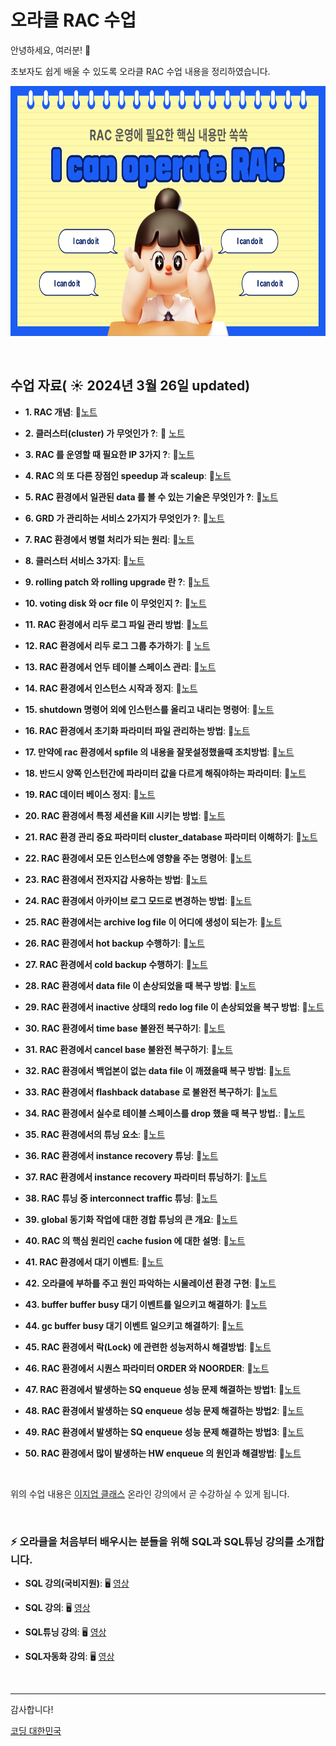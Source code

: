 # 오라클 RAC 수업

안녕하세요, 여러분!  🌟

초보자도 쉽게 배울 수 있도록 오라클 RAC 수업 내용을 정리하였습니다.

<img src="https://github.com/oracleyu01/rac_class/blob/main/001.png?raw=true" width="600" height="400">

&nbsp;

## 수업 자료( ☀️ 2024년 3월 26일 updated)


- **1. RAC 개념**:  📄[노트](https://github.com/oracleyu01/rac_class/blob/main/rac%EA%B0%9C%EB%85%90.md)
  &nbsp;
  
- **2. 클러스터(cluster) 가 무엇인가 ?**: 📄 [노트](https://github.com/oracleyu01/rac_class/blob/main/RAC%ED%95%B5%EC%8B%AC2.%20%ED%81%B4%EB%9F%AC%EC%8A%A4%ED%84%B0(Cluster)%EB%9E%80%20%EB%AC%B4%EC%97%87%EC%9D%B8%EA%B0%80.md)
  
- **3. RAC 를 운영할 때 필요한 IP 3가지 ?**: 📄[노트](https://github.com/oracleyu01/rac_class/blob/main/RAC%ED%95%B5%EC%8B%AC3.%20RAC%20%EB%A5%BC%20%EC%9A%B4%EC%98%81%ED%95%A0%20%EB%95%8C%20%ED%95%84%EC%9A%94%ED%95%9C%20IP%203%EA%B0%80%EC%A7%80.md)
  
- **4. RAC 의 또 다른 장점인 speedup 과 scaleup**: 📄[노트](https://github.com/oracleyu01/rac_class/blob/main/RAC%ED%95%B5%EC%8B%AC4.%20RAC%EC%9D%98%20%EC%B6%94%EA%B0%80%20%EC%9E%A5%EC%A0%90.md)
  
- **5. RAC 환경에서 일관된 data 를 볼 수 있는 기술은 무엇인가 ?**: 📄[노트](https://github.com/oracleyu01/rac_class/blob/main/RAC%20%ED%95%B5%EC%8B%AC5.%20RAC%20%ED%99%98%EA%B2%BD%EC%97%90%EC%84%9C%20%EB%8D%B0%EC%9D%B4%ED%84%B0%20%EC%9D%BC%EA%B4%80%EC%84%B1%EC%9D%84%20%EC%9C%A0%EC%A7%80%ED%95%98%EB%8A%94%20%EA%B8%B0%EC%88%A0.md)
  
- **6. GRD 가 관리하는 서비스 2가지가 무엇인가 ?**: 📄[노트](https://github.com/oracleyu01/rac_class/blob/main/RAC%20%ED%95%B5%EC%8B%AC6.%20GRD%20%EA%B0%80%20%EA%B4%80%EB%A6%AC%ED%95%98%EB%8A%94%20%EC%84%9C%EB%B9%84%EC%8A%A4%202%EA%B0%80%EC%A7%80%EA%B0%80%20%EB%AC%B4%EC%97%87%EC%9D%B8%EA%B0%80.md)
  
- **7. RAC 환경에서 병렬 처리가 되는 원리**: 📄[노트](https://github.com/oracleyu01/rac_class/blob/main/RAC%ED%95%B5%EC%8B%AC7.%20RAC%20%ED%99%98%EA%B2%BD%EC%97%90%EC%84%9C%20%EB%B3%91%EB%A0%AC%20%EC%B2%98%EB%A6%AC%EC%9D%98%20%EC%9B%90%EB%A6%AC.md)
  
- **8. 클러스터 서비스 3가지**: 📄[노트](https://github.com/oracleyu01/rac_class/blob/main/RAC%ED%95%B5%EC%8B%AC8.%20%EC%98%A4%EB%9D%BC%ED%81%B4%20%ED%81%B4%EB%9F%AC%EC%8A%A4%ED%84%B0%20%EC%84%9C%EB%B9%84%EC%8A%A4%EC%9D%98%20%ED%98%9C%ED%83%9D.md)
  
- **9. rolling patch 와 rolling  upgrade 란 ?**: 📄[노트](https://github.com/oracleyu01/rac_class/blob/main/RAC%20%ED%95%B5%EC%8B%AC9.%20rolling%20patch%20%EC%99%80%20rolling%20%20upgrade%20%EB%9E%80.md)
  
- **10. voting  disk 와 ocr file 이 무엇인지 ?**: 📄[노트](https://github.com/oracleyu01/rac_class/blob/main/RAC%20%ED%95%B5%EC%8B%AC10.%20Voting%20Disk%EC%99%80%20OCR%20File%EC%9D%98%20%EC%97%AD%ED%95%A0.md)
  
- **11.  RAC 환경에서 리두 로그 파일 관리 방법**: 📄[노트](https://github.com/oracleyu01/rac_class/blob/main/RAC%20%ED%95%B5%EC%8B%AC11.%20RAC%20%ED%99%98%EA%B2%BD%EC%97%90%EC%84%9C%20%EB%A6%AC%EB%91%90%20%EB%A1%9C%EA%B7%B8%20%ED%8C%8C%EC%9D%BC%20%EA%B4%80%EB%A6%AC%20%EB%B0%A9%EB%B2%95.md)
  
- **12. RAC 환경에서 리두 로그 그룹 추가하기**: 📄 [노트](https://github.com/oracleyu01/rac_class/blob/main/RAC%20%ED%95%B5%EC%8B%AC12.%20RAC%20%ED%99%98%EA%B2%BD%EC%97%90%EC%84%9C%20%EB%A6%AC%EB%91%90%20%EB%A1%9C%EA%B7%B8%20%ED%8C%8C%EC%9D%BC%20%EC%B6%94%EA%B0%80%ED%95%98%EA%B8%B0.md)
  
- **13. RAC 환경에서 언두 테이블 스페이스 관리**: 📄[노트](https://github.com/oracleyu01/rac_class/blob/main/RAC%20%ED%95%B5%EC%8B%AC13.%20RAC%20%ED%99%98%EA%B2%BD%EC%97%90%EC%84%9C%20%EC%96%B8%EB%91%90%20%ED%85%8C%EC%9D%B4%EB%B8%94%20%EC%8A%A4%ED%8E%98%EC%9D%B4%EC%8A%A4%20%EA%B4%80%EB%A6%AC.md)
  
- **14. RAC 환경에서 인스턴스 시작과 정지**: 📄[노트](https://github.com/oracleyu01/rac_class/blob/main/RAC%20%ED%95%B5%EC%8B%AC14.%20RAC%20%ED%99%98%EA%B2%BD%EC%97%90%EC%84%9C%20%EC%9D%B8%EC%8A%A4%ED%84%B4%EC%8A%A4%20%EC%8B%9C%EC%9E%91%EA%B3%BC%20%EC%A0%95%EC%A7%802.md)
  
- **15. shutdown 명령어 외에 인스턴스를 올리고 내리는 명령어**: 📄[노트](https://github.com/oracleyu01/rac_class/blob/main/RAC%20%ED%95%B5%EC%8B%AC15.%20srvctl%20%EB%AA%85%EB%A0%B9%EC%96%B4%20%EC%82%AC%EC%9A%A9%EB%B2%95.md)
  
- **16. RAC 환경에서 초기화 파라미터 파일 관리하는 방법**: 📄[노트](https://github.com/oracleyu01/rac_class/blob/main/RAC%20%ED%95%B5%EC%8B%AC16.%20RAC%20%ED%99%98%EA%B2%BD%EC%97%90%EC%84%9C%20%EC%B4%88%EA%B8%B0%ED%99%94%20%ED%8C%8C%EB%9D%BC%EB%AF%B8%ED%84%B0%20%ED%8C%8C%EC%9D%BC%20%EA%B4%80%EB%A6%AC.md)
  
- **17. 만약에 rac 환경에서 spfile 의 내용을 잘못설정했을때 조치방법**: 📄[노트](https://github.com/oracleyu01/rac_class/blob/main/%EC%98%88%EC%A0%9C17.%20%EB%A7%8C%EC%95%BD%EC%97%90%20rac%20%ED%99%98%EA%B2%BD%EC%97%90%EC%84%9C%20spfile%20%EC%9D%98%20%EB%82%B4%EC%9A%A9%EC%9D%84%20%EC%9E%98%EB%AA%BB%EC%84%A4%EC%A0%95%ED%96%88%EC%9D%84%EB%95%8C%20%EC%A1%B0%EC%B9%98%EB%B0%A9%EB%B2%95.txt)
  
- **18. 반드시 양쪽 인스턴간에 파라미터 값을 다르게 해줘야하는 파라미터**: 📄[노트](https://github.com/oracleyu01/rac_class/blob/main/%EC%98%88%EC%A0%9C18.%20%20%EB%B0%98%EB%93%9C%EC%8B%9C%20%EC%96%91%EC%AA%BD%20%EC%9D%B8%EC%8A%A4%ED%84%B4%EA%B0%84%EC%97%90%20%ED%8C%8C%EB%9D%BC%EB%AF%B8%ED%84%B0%20%EA%B0%92%EC%9D%84%20%EB%8B%A4%EB%A5%B4%EA%B2%8C%20%ED%95%B4%EC%A4%98%EC%95%BC%ED%95%98%EB%8A%94%20%ED%8C%8C%EB%9D%BC%EB%AF%B8%ED%84%B0.txt)
  
- **19. RAC 데이터 베이스 정지**: 📄[노트](https://github.com/oracleyu01/rac_class/blob/main/%EC%98%88%EC%A0%9C19.%20%20RAC%20%EB%8D%B0%EC%9D%B4%ED%84%B0%20%EB%B2%A0%EC%9D%B4%EC%8A%A4%20%EC%A0%95%EC%A7%80.txt)
  
- **20. RAC 환경에서 특정 세션을 Kill 시키는 방법**: 📄[노트](https://github.com/oracleyu01/rac_class/blob/main/%EC%98%88%EC%A0%9C20.%20%20RAC%20%ED%99%98%EA%B2%BD%EC%97%90%EC%84%9C%20%ED%8A%B9%EC%A0%95%20%EC%84%B8%EC%85%98%EC%9D%84%20Kill%20%EC%8B%9C%ED%82%A4%EB%8A%94%20%EB%B0%A9%EB%B2%95.txt)
  
- **21. RAC 환경 관리 중요 파라미터 cluster_database 파라미터 이해하기**: 📄[노트](https://github.com/oracleyu01/rac_class/blob/main/%EC%98%88%EC%A0%9C21.%20%20RAC%20%ED%99%98%EA%B2%BD%20%EA%B4%80%EB%A6%AC%20%ED%8C%8C%EB%9D%BC%EB%AF%B8%ED%84%B0%EC%A4%91%20%EA%B0%80%EC%9E%A5%20%EC%A4%91%EC%9A%94%ED%95%9C%20cluster_database%20%ED%8C%8C%EB%9D%BC%EB%AF%B8%ED%84%B0%20%EC%9D%B4%ED%95%B4%ED%95%98%EA%B8%B0.txt)

- **22. RAC 환경에서 모든 인스턴스에 영향을 주는 명령어**: 📄[노트](https://github.com/oracleyu01/rac_class/blob/main/%EC%98%88%EC%A0%9C22.%20RAC%20%ED%99%98%EA%B2%BD%EC%97%90%EC%84%9C%20%EB%AA%A8%EB%93%A0%20%EC%9D%B8%EC%8A%A4%ED%84%B4%EC%8A%A4%EC%97%90%20%EC%98%81%ED%96%A5%EC%9D%84%20%EC%A3%BC%EB%8A%94%20%EB%AA%85%EB%A0%B9%EC%96%B4.txt)
- **23. RAC 환경에서 전자지갑 사용하는 방법**: 📄[노트](https://github.com/oracleyu01/rac_class/blob/main/%EC%98%88%EC%A0%9C23.%20%20RAC%20%ED%99%98%EA%B2%BD%EC%97%90%EC%84%9C%20%EC%A0%84%EC%9E%90%EC%A7%80%EA%B0%91%20%EC%82%AC%EC%9A%A9%ED%95%98%EB%8A%94%20%EB%B0%A9%EB%B2%95.txt)
- **24. RAC 환경에서 아카이브 로그 모드로 변경하는 방법**: 📄[노트](https://github.com/oracleyu01/rac_class/blob/main/%EC%98%88%EC%A0%9C24.%20RAC%20%ED%99%98%EA%B2%BD%EC%97%90%EC%84%9C%20%EC%95%84%EC%B9%B4%EC%9D%B4%EB%B8%8C%20%EB%A1%9C%EA%B7%B8%20%EB%AA%A8%EB%93%9C%EB%A1%9C%20%EB%B3%80%EA%B2%BD%ED%95%98%EB%8A%94%20%EB%B0%A9%EB%B2%95.txt)
- **25. RAC 환경에서는 archive log file 이 어디에 생성이 되는가**: 📄[노트](https://github.com/oracleyu01/rac_class/blob/main/%EC%98%88%EC%A0%9C24.%20RAC%20%ED%99%98%EA%B2%BD%EC%97%90%EC%84%9C%20%EC%95%84%EC%B9%B4%EC%9D%B4%EB%B8%8C%20%EB%A1%9C%EA%B7%B8%20%EB%AA%A8%EB%93%9C%EB%A1%9C%20%EB%B3%80%EA%B2%BD%ED%95%98%EB%8A%94%20%EB%B0%A9%EB%B2%95.txt)
- **26. RAC 환경에서 hot backup 수행하기**: 📄[노트](https://github.com/oracleyu01/rac_class/blob/main/%EC%98%88%EC%A0%9C26.%20%20RAC%20%ED%99%98%EA%B2%BD%EC%97%90%EC%84%9C%20hot%20backup.txt)
- **27. RAC 환경에서 cold backup  수행하기**: 📄[노트](https://github.com/oracleyu01/rac_class/blob/main/%EC%98%88%EC%A0%9C27.%20%20RAC%20%ED%99%98%EA%B2%BD%EC%97%90%EC%84%9C%20cold%20backup%20%20%EC%88%98%ED%96%89%ED%95%98%EA%B8%B0.txt)
- **28. RAC 환경에서 data file 이 손상되었을 때 복구 방법**: 📄[노트](https://github.com/oracleyu01/rac_class/blob/main/%EC%98%88%EC%A0%9C28.%20%20RAC%20%ED%99%98%EA%B2%BD%EC%97%90%EC%84%9C%20data%20file%20%EC%9D%B4%20%EC%86%90%EC%83%81%EB%90%98%EC%97%88%EC%9D%84%20%EB%95%8C%20%EB%B3%B5%EA%B5%AC%20%EB%B0%A9%EB%B2%95.txt)
- **29. RAC 환경에서 inactive 상태의 redo log file 이 손상되었을 복구 방법**: 📄[노트](https://github.com/oracleyu01/rac_class/blob/main/%EC%98%88%EC%A0%9C29.%20%20RAC%20%ED%99%98%EA%B2%BD%EC%97%90%EC%84%9C%20inactive%20%EC%83%81%ED%83%9C%EC%9D%98%20redo%20log%20file%20%EC%9D%B4%20%EC%86%90%EC%83%81%EB%90%98%EC%97%88%EC%9D%84%20%EB%B3%B5%EA%B5%AC%20%EB%B0%A9%EB%B2%95.txt)
- **30. RAC 환경에서  time base 불완전 복구하기**: 📄[노트](https://github.com/oracleyu01/rac_class/blob/main/%EC%98%88%EC%A0%9C30.%20%20RAC%20%ED%99%98%EA%B2%BD%EC%97%90%EC%84%9C%20%20time%20base%20%EB%B6%88%EC%99%84%EC%A0%84%20%EB%B3%B5%EA%B5%AC%ED%95%98%EA%B8%B0.txt)
- **31. RAC 환경에서  cancel base 불완전 복구하기**: 📄[노트](https://github.com/oracleyu01/rac_class/blob/main/%EC%98%88%EC%A0%9C31.%20%20RAC%20%ED%99%98%EA%B2%BD%EC%97%90%EC%84%9C%20%20cancel%20base%20%EB%B6%88%EC%99%84%EC%A0%84%20%EB%B3%B5%EA%B5%AC%ED%95%98%EA%B8%B0.txt)
- **32. RAC 환경에서 백업본이 없는 data file 이 깨졌을때 복구 방법**: 📄[노트](https://github.com/oracleyu01/rac_class/blob/main/%EC%98%88%EC%A0%9C32.%20%20RAC%20%ED%99%98%EA%B2%BD%EC%97%90%EC%84%9C%20%EB%B0%B1%EC%97%85%EB%B3%B8%EC%9D%B4%20%EC%97%86%EB%8A%94%20data%20file%20%EC%9D%B4%20%EA%B9%A8%EC%A1%8C%EC%9D%84%EB%95%8C%20%EB%B3%B5%EA%B5%AC%20%EB%B0%A9%EB%B2%95.txt)
- **33. RAC 환경에서 flashback  database 로 불완전 복구하기**: 📄[노트](https://github.com/oracleyu01/rac_class/blob/main/%EC%98%88%EC%A0%9C33.%20%20RAC%20%ED%99%98%EA%B2%BD%EC%97%90%EC%84%9C%20flashback%20%20database%20%EB%A1%9C%20%EB%B6%88%EC%99%84%EC%A0%84%20%EB%B3%B5%EA%B5%AC%ED%95%98%EA%B8%B0.txt)
- **34. RAC 환경에서 실수로 테이블 스페이스를 drop 했을 때 복구 방법.**: 📄[노트](https://github.com/oracleyu01/rac_class/blob/main/%EC%98%88%EC%A0%9C34.%20%20RAC%20%ED%99%98%EA%B2%BD%EC%97%90%EC%84%9C%20%EC%8B%A4%EC%88%98%EB%A1%9C%20%ED%85%8C%EC%9D%B4%EB%B8%94%20%EC%8A%A4%ED%8E%98%EC%9D%B4%EC%8A%A4%EB%A5%BC%20drop%20%ED%96%88%EC%9D%84%20%EB%95%8C%20%EB%B3%B5%EA%B5%AC%20%EB%B0%A9%EB%B2%95.txt)
- **35. RAC 환경에서의 튜닝 요소**: 📄[노트](https://github.com/oracleyu01/rac_class/blob/main/%EC%98%88%EC%A0%9C35.%20%20RAC%20%ED%99%98%EA%B2%BD%EC%97%90%EC%84%9C%EC%9D%98%20%ED%8A%9C%EB%8B%9D%20%EC%9A%94%EC%86%8C.txt)
- **36. RAC 환경에서 instance recovery 튜닝**: 📄[노트](https://github.com/oracleyu01/rac_class/blob/main/%EC%98%88%EC%A0%9C36.%20%20RAC%20%ED%99%98%EA%B2%BD%EC%97%90%EC%84%9C%20instance%20recovery%20%ED%8A%9C%EB%8B%9D.txt)
- **37. RAC 환경에서 instance recovery 파라미터 튜닝하기**: 📄[노트](https://github.com/oracleyu01/rac_class/blob/main/%EC%98%88%EC%A0%9C37.%20%20RAC%20%EC%9D%98%20instance%20%20recovery%20%20%20%ED%8C%8C%EB%9D%BC%EB%AF%B8%ED%84%B0%20%20%20%ED%8A%9C%EB%8B%9D%ED%95%98%EA%B8%B0.txt)
- **38. RAC 튜닝 중 interconnect  traffic 튜닝**: 📄[노트](https://github.com/oracleyu01/rac_class/blob/main/%EC%98%88%EC%A0%9C38.%20%20RAC%20%ED%8A%9C%EB%8B%9D%20%EC%A4%91%20interconnect%20%20traffic%20%ED%8A%9C%EB%8B%9D.txt)
- **39. global  동기화 작업에 대한 경합 튜닝의 큰 개요**: 📄[노트](https://github.com/oracleyu01/rac_class/blob/main/%EC%98%88%EC%A0%9C39.%20%20global%20%20%EB%8F%99%EA%B8%B0%ED%99%94%20%EC%9E%91%EC%97%85%EC%97%90%20%EB%8C%80%ED%95%9C%20%EA%B2%BD%ED%95%A9%20%ED%8A%9C%EB%8B%9D%EC%9D%98%20%ED%81%B0%20%EA%B0%9C%EC%9A%94.txt)
- **40. RAC 의 핵심 원리인 cache fusion 에 대한 설명**: 📄[노트](https://github.com/oracleyu01/rac_class/blob/main/%EC%98%88%EC%A0%9C40.%20%20RAC%20%EC%9D%98%20%ED%95%B5%EC%8B%AC%20%EC%9B%90%EB%A6%AC%EC%9D%B8%20cache%20fusion%20%EC%97%90%20%EB%8C%80%ED%95%9C%20%EC%84%A4%EB%AA%85.txt)
- **41. RAC 환경에서 대기 이벤트**: 📄[노트](https://github.com/oracleyu01/rac_class/blob/main/%EC%98%88%EC%A0%9C41.%20RAC%20%20%ED%99%98%EA%B2%BD%EC%97%90%EC%84%9C%20%EB%8C%80%EA%B8%B0%20%EC%9D%B4%EB%B2%A4%ED%8A%B8.txt)
- **42. 오라클에 부하를 주고 원인 파악하는 시물레이션 환경 구현**: 📄[노트](https://github.com/oracleyu01/rac_class/blob/main/%EC%98%88%EC%A0%9C42.%20%EC%98%A4%EB%9D%BC%ED%81%B4%EC%97%90%20%EB%B6%80%ED%95%98%EB%A5%BC%20%EC%A3%BC%EA%B3%A0%20%EC%9B%90%EC%9D%B8%20%ED%8C%8C%EC%95%85%ED%95%98%EB%8A%94%20%EC%8B%9C%EB%AC%BC%EB%A0%88%EC%9D%B4%EC%85%98%20%ED%99%98%EA%B2%BD%20%EA%B5%AC%ED%98%84.txt)
- **43. buffer buffer busy 대기 이벤트를 일으키고 해결하기**: 📄[노트](https://github.com/oracleyu01/rac_class/blob/main/%EC%98%88%EC%A0%9C43.%20%20buffer%20buffer%20busy%20%EB%8C%80%EA%B8%B0%20%EC%9D%B4%EB%B2%A4%ED%8A%B8%EB%A5%BC%20%EC%9D%BC%EC%9C%BC%ED%82%A4%EA%B3%A0%20%ED%95%B4%EA%B2%B0%ED%95%98%EA%B8%B0.txt)
- **44. gc buffer  busy  대기 이벤트 일으키고 해결하기**: 📄[노트](https://github.com/oracleyu01/rac_class/blob/main/%EC%98%88%EC%A0%9C44.%20%20gc%20buffer%20%20busy%20%20%EB%8C%80%EA%B8%B0%20%EC%9D%B4%EB%B2%A4%ED%8A%B8%20%EC%9D%BC%EC%9C%BC%ED%82%A4%EA%B3%A0%20%ED%95%B4%EA%B2%B0%ED%95%98%EA%B8%B0.txt)
- **45. RAC 환경에서 락(Lock) 에 관련한 성능저하시 해결방법**: 📄[노트](https://github.com/oracleyu01/rac_class/blob/main/%EC%98%88%EC%A0%9C45.%20%20RAC%20%ED%99%98%EA%B2%BD%EC%97%90%EC%84%9C%20%EB%9D%BD(Lock)%20%EC%97%90%20%EA%B4%80%EB%A0%A8%ED%95%9C%20%EC%84%B1%EB%8A%A5%EC%A0%80%ED%95%98%EC%8B%9C%20%ED%95%B4%EA%B2%B0%EB%B0%A9%EB%B2%95.txt)
- **46. RAC 환경에서 시퀀스 파라미터 ORDER 와 NOORDER**: 📄[노트](https://github.com/oracleyu01/rac_class/blob/main/%EC%98%88%EC%A0%9C46.%20%20RAC%20%ED%99%98%EA%B2%BD%EC%97%90%EC%84%9C%20%EC%8B%9C%ED%80%80%EC%8A%A4%20%ED%8C%8C%EB%9D%BC%EB%AF%B8%ED%84%B0%20ORDER%20%EC%99%80%20NOORDER.txt)
- **47. RAC 환경에서  발생하는 SQ  enqueue 성능 문제 해결하는 방법1**: 📄[노트](https://github.com/oracleyu01/rac_class/blob/main/%EC%98%88%EC%A0%9C47.RAC%20%ED%99%98%EA%B2%BD%EC%97%90%EC%84%9C%20%20%EB%B0%9C%EC%83%9D%ED%95%98%EB%8A%94%20SQ%20%20enqueue%20%EC%84%B1%EB%8A%A5%20%EB%AC%B8%EC%A0%9C%20%ED%95%B4%EA%B2%B0%ED%95%98%EB%8A%94%20%EB%B0%A9%EB%B2%951.txt)
- **48. RAC 환경에서  발생하는 SQ  enqueue 성능 문제 해결하는 방법2**: 📄[노트](https://github.com/oracleyu01/rac_class/blob/main/%EC%98%88%EC%A0%9C48.%20%20RAC%20%ED%99%98%EA%B2%BD%EC%97%90%EC%84%9C%20%20%EB%B0%9C%EC%83%9D%ED%95%98%EB%8A%94%20SQ%20%20enqueue%20%EC%84%B1%EB%8A%A5%20%EB%AC%B8%EC%A0%9C%20%ED%95%B4%EA%B2%B0%ED%95%98%EB%8A%94%20%EB%B0%A9%EB%B2%952.txt)
- **49. RAC 환경에서  발생하는 SQ  enqueue 성능 문제 해결하는 방법3**: 📄[노트](https://github.com/oracleyu01/rac_class/blob/main/%EC%98%88%EC%A0%9C49.%20%20RAC%20%ED%99%98%EA%B2%BD%EC%97%90%EC%84%9C%20%20%EB%B0%9C%EC%83%9D%ED%95%98%EB%8A%94%20SQ%20%20enqueue%20%EC%84%B1%EB%8A%A5%20%EB%AC%B8%EC%A0%9C%20%ED%95%B4%EA%B2%B0%ED%95%98%EB%8A%94%20%EB%B0%A9%EB%B2%953.txt)
- **50. RAC 환경에서 많이 발생하는 HW enqueue 의 원인과 해결방법**: 📄[노트](https://github.com/oracleyu01/rac_class/blob/main/%EC%98%88%EC%A0%9C50.%20%20RAC%20%ED%99%98%EA%B2%BD%EC%97%90%EC%84%9C%20%EB%A7%8E%EC%9D%B4%20%EB%B0%9C%EC%83%9D%ED%95%98%EB%8A%94%20HW%20enqueue%20%EC%9D%98%20%EC%9B%90%EC%9D%B8%EA%B3%BC%20%ED%95%B4%EA%B2%B0%EB%B0%A9%EB%B2%95.txt)


&nbsp;  

위의 수업 내용은  [이지업 클래스](https://easyupclass.e-itwill.com/main/index.jsp) 온라인 강의에서 곧 수강하실 수 있게 됩니다.

&nbsp;  

 
### ⚡ 오라클을 처음부터 배우시는 분들을 위해 SQL과 SQL튜닝 강의를 소개합니다.


- **SQL 강의(국비지원)**:  🖥️ [영상](https://www.e-itwill.com/course/course_view.jsp?id=121&ch=course&cid=&s_style=gallery&scid=&s_field=&s_keyword=)  

- **SQL 강의**:  🖥️ [영상](https://easyupclass.e-itwill.com/course/course_view.jsp?id=22&cid=123&ch=course)  

- **SQL튜닝 강의**:  🖥️ [영상](https://easyupclass.e-itwill.com/course/course_view.jsp?id=69&cid=155)

- **SQL자동화 강의**:  🖥️ [영상](https://easyupclass.e-itwill.com/course/course_view.jsp?id=447&cid=28)  

&nbsp;


---

감사합니다!

[코딩 대한민국](https://codingkorea.example.com)
